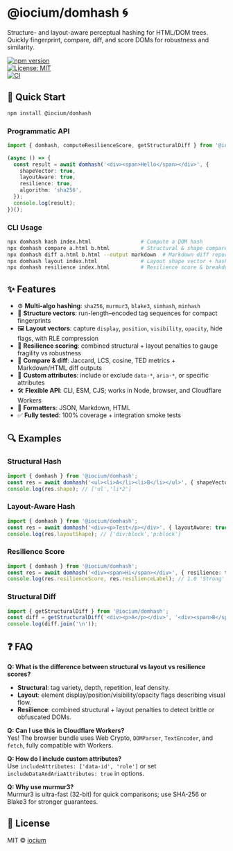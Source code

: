 <!-- prettier-ignore -->
# @iocium/domhash 🌀

Structure- and layout-aware perceptual hashing for HTML/DOM trees.
Quickly fingerprint, compare, diff, and score DOMs for robustness and similarity.

[![npm version](https://badge.fury.io/js/%40iocium%2Fdomhash.svg)](https://www.npmjs.com/package/@iocium/domhash)  
[![License: MIT](https://img.shields.io/badge/License-MIT-yellow.svg)](LICENSE)  
[![CI](https://github.com/iocium/domhash/actions/workflows/test.yml/badge.svg)](https://github.com/iocium/domhash/actions)

## 🚀 Quick Start

```bash
npm install @iocium/domhash
```

### Programmatic API

```ts
import { domhash, computeResilienceScore, getStructuralDiff } from '@iocium/domhash';

(async () => {
  const result = await domhash('<div><span>Hello</span></div>', {
    shapeVector: true,
    layoutAware: true,
    resilience: true,
    algorithm: 'sha256',
  });
  console.log(result);
})();
```

### CLI Usage

```bash
npx domhash hash index.html                # Compute a DOM hash
npx domhash compare a.html b.html          # Structural & shape compare
npx domhash diff a.html b.html --output markdown  # Markdown diff report
npx domhash layout index.html              # Layout shape vector + hash
npx domhash resilience index.html          # Resilience score & breakdown
```

## ✨ Features

- ⚙️ **Multi-algo hashing**: `sha256`, `murmur3`, `blake3`, `simhash`, `minhash`
- 📐 **Structure vectors**: run-length–encoded tag sequences for compact fingerprints
- 🖼 **Layout vectors**: capture `display`, `position`, `visibility`, `opacity`, hide flags, with RLE compression
- 💪 **Resilience scoring**: combined structural + layout penalties to gauge fragility vs robustness
- 🔄 **Compare & diff**: Jaccard, LCS, cosine, TED metrics + Markdown/HTML diff outputs
- 🔧 **Custom attributes**: include or exclude `data-*`, `aria-*`, or specific attributes
- 🛠 **Flexible API**: CLI, ESM, CJS; works in Node, browser, and Cloudflare Workers
- 🎨 **Formatters**: JSON, Markdown, HTML
- ✅ **Fully tested**: 100% coverage + integration smoke tests

## 🔍 Examples

### Structural Hash

```ts
import { domhash } from '@iocium/domhash';
const res = await domhash('<ul><li>A</li><li>B</li></ul>', { shapeVector: true });
console.log(res.shape); // ['ul','li*2']
```

### Layout-Aware Hash

```ts
import { domhash } from '@iocium/domhash';
const res = await domhash('<div><p>Test</p></div>', { layoutAware: true });
console.log(res.layoutShape); // ['div:block','p:block']
```

### Resilience Score

```ts
import { domhash } from '@iocium/domhash';
const res = await domhash('<div><span>Hi</span></div>', { resilience: true });
console.log(res.resilienceScore, res.resilienceLabel); // 1.0 'Strong'
```

### Structural Diff

```ts
import { getStructuralDiff } from '@iocium/domhash';
const diff = getStructuralDiff('<div><p>A</p></div>', '<div><span>B</span></div>');
console.log(diff.join('\n'));
```

## ❓ FAQ

**Q: What is the difference between structural vs layout vs resilience scores?**
- **Structural**: tag variety, depth, repetition, leaf density.
- **Layout**: element display/position/visibility/opacity flags describing visual flow.
- **Resilience**: combined structural + layout penalties to detect brittle or obfuscated DOMs.

**Q: Can I use this in Cloudflare Workers?**  
Yes! The browser bundle uses Web Crypto, `DOMParser`, `TextEncoder`, and `fetch`, fully compatible with Workers.

**Q: How do I include custom attributes?**  
Use `includeAttributes: ['data-id', 'role']` or set `includeDataAndAriaAttributes: true` in options.

**Q: Why use murmur3?**  
Murmur3 is ultra-fast (32-bit) for quick comparisons; use SHA-256 or Blake3 for stronger guarantees.

## 📄 License

MIT © [iocium](https://github.com/iocium)